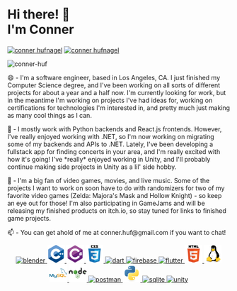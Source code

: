 <div>
    <h1 align="left">Hi there! 👋 <br /> I'm Conner</h1>
</div>
<div>
    <p align="left">
        <a href="https://www.linkedin.com/in/conner-hufnagel-070243287/" target="blank"><img align="center" src="https://raw.githubusercontent.com/rahuldkjain/github-profile-readme-generator/master/src/images/icons/Social/linked-in-alt.svg" alt="conner hufnagel" height="30" width="40" /></a>
        <a href="https://leetcode.com/u/c_hufnagel/" target="blank"><img align="center" src="https://raw.githubusercontent.com/rahuldkjain/github-profile-readme-generator/master/src/images/icons/Social/leet-code.svg" alt="conner hufnagel" height="30" width="40" /></a>
    </p>
    
<p align="left"> 
        <img src="https://komarev.com/ghpvc/?username=conner-huf&label=Profile%20views&color=0e75b6&style=flat" alt="conner-huf" /> 
    </p>
</div>
<p align="left">
    😄 - I'm a software engineer, based in Los Angeles, CA. I just finished my Computer Science degree, and I've been working on all sorts of different projects for about a year and a half now. I'm currently looking for work, but in the meantime I'm working on projects I've had ideas for, working on certifications for technologies I'm interested in, and pretty much just making as many cool things as I can.
</p>

<p>
    🌱 - I mostly work with Python backends and React.js frontends. However, I've really enjoyed working with .NET, so I'm now working on migrating some of my backends and APIs to .NET. Lately, I've been developing a fullstack app for finding concerts in your area, and I'm really excited with how it's going! I've *really* enjoyed working in Unity, and I'll probably continue making side projects in Unity as a lil' side hobby. 
</p>

<p>
    🔭 - I'm a big fan of video games, movies, and live music. Some of the projects I want to work on soon have to do with randomizers for two of my favorite video games (Zelda: Majora's Mask and Hollow Knight) - so keep an eye out for those! I'm also participating in GameJams and will be releasing my finished products on itch.io, so stay tuned for links to finished game projects.
</p>

<p>
    📫 - You can get ahold of me at conner.huf@gmail.com if you want to chat!
</p>

<p align="center"> 
    <a href="https://www.blender.org/" target="_blank" rel="noreferrer"> <img src="https://download.blender.org/branding/community/blender_community_badge_white.svg" alt="blender" width="40" height="40"/> </a> 
    <a href="https://www.w3schools.com/cpp/" target="_blank" rel="noreferrer"> <img src="https://raw.githubusercontent.com/devicons/devicon/master/icons/cplusplus/cplusplus-original.svg" alt="cplusplus" width="40" height="40"/> </a> 
    <a href="https://www.w3schools.com/cs/" target="_blank" rel="noreferrer"> <img src="https://raw.githubusercontent.com/devicons/devicon/master/icons/csharp/csharp-original.svg" alt="csharp" width="40" height="40"/> </a> 
    <a href="https://www.w3schools.com/css/" target="_blank" rel="noreferrer"> <img src="https://raw.githubusercontent.com/devicons/devicon/master/icons/css3/css3-original-wordmark.svg" alt="css3" width="40" height="40"/> </a> 
    <a href="https://dart.dev" target="_blank" rel="noreferrer"> <img src="https://www.vectorlogo.zone/logos/dartlang/dartlang-icon.svg" alt="dart" width="40" height="40"/> </a> 
    <a href="https://firebase.google.com/" target="_blank" rel="noreferrer"> <img src="https://www.vectorlogo.zone/logos/firebase/firebase-icon.svg" alt="firebase" width="40" height="40"/> </a> 
    <a href="https://flutter.dev" target="_blank" rel="noreferrer"> <img src="https://www.vectorlogo.zone/logos/flutterio/flutterio-icon.svg" alt="flutter" width="40" height="40"/> </a> 
    <a href="https://www.w3.org/html/" target="_blank" rel="noreferrer"> <img src="https://raw.githubusercontent.com/devicons/devicon/master/icons/html5/html5-original-wordmark.svg" alt="html5" width="40" height="40"/> </a> 
    <a href="https://www.linux.org/" target="_blank" rel="noreferrer"> <img src="https://raw.githubusercontent.com/devicons/devicon/master/icons/linux/linux-original.svg" alt="linux" width="40" height="40"/> </a> 
    <a href="https://www.mysql.com/" target="_blank" rel="noreferrer"> <img src="https://raw.githubusercontent.com/devicons/devicon/master/icons/mysql/mysql-original-wordmark.svg" alt="mysql" width="40" height="40"/> </a> 
    <a href="https://nodejs.org" target="_blank" rel="noreferrer"> <img src="https://raw.githubusercontent.com/devicons/devicon/master/icons/nodejs/nodejs-original-wordmark.svg" alt="nodejs" width="40" height="40"/> </a> 
    <a href="https://postman.com" target="_blank" rel="noreferrer"> <img src="https://www.vectorlogo.zone/logos/getpostman/getpostman-icon.svg" alt="postman" width="40" height="40"/> </a> 
    <a href="https://www.python.org" target="_blank" rel="noreferrer"> <img src="https://raw.githubusercontent.com/devicons/devicon/master/icons/python/python-original.svg" alt="python" width="40" height="40"/> </a> 
    <a href="https://www.sqlite.org/" target="_blank" rel="noreferrer"> <img src="https://www.vectorlogo.zone/logos/sqlite/sqlite-icon.svg" alt="sqlite" width="40" height="40"/> </a> 
    <a href="https://unity.com/" target="_blank" rel="noreferrer"> <img src="https://www.vectorlogo.zone/logos/unity3d/unity3d-icon.svg" alt="unity" width="40" height="40"/> </a> 
</p>

<!--
**conner-huf/conner-huf** is a ✨ _special_ ✨ repository because its `README.md` (this file) appears on your GitHub profile.

Here are some ideas to get you started:

- 🔭 I’m currently working on ...
- 🌱 I’m currently learning ...
- 👯 I’m looking to collaborate on ...
- 🤔 I’m looking for help with ...
- 💬 Ask me about ...
- 📫 How to reach me: ...
- 😄 Pronouns: ...
- ⚡ Fun fact: ...
-->
